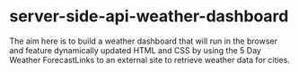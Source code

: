 # server-side-api-weather-dashboard
The aim here is to build a weather dashboard that will run in the browser and feature dynamically updated HTML and CSS by using the 5 Day Weather ForecastLinks to an external site to retrieve weather data for cities. 
